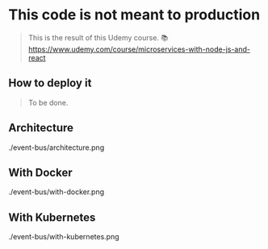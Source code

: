 # This code is not meant to production

> This is the result of this Udemy course. 📚
https://www.udemy.com/course/microservices-with-node-js-and-react


## How to deploy it
> To be done.


## Architecture
./event-bus/architecture.png

## With Docker
./event-bus/with-docker.png

## With Kubernetes
./event-bus/with-kubernetes.png
